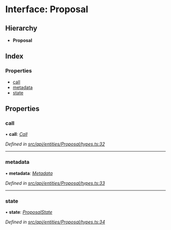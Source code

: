 # Interface: Proposal

## Hierarchy

* **Proposal**

## Index

### Properties

* [call](api_entities_proposal.proposal-1.md#call)
* [metadata](api_entities_proposal.proposal-1.md#metadata)
* [state](api_entities_proposal.proposal-1.md#state)

## Properties

###  call

• **call**: *[Call](api_entities_proposal.call.md)*

*Defined in [src/api/entities/Proposal/types.ts:32](https://github.com/PolymathNetwork/polymesh-sdk/blob/6d34df1/src/api/entities/Proposal/types.ts#L32)*

___

###  metadata

• **metadata**: *[Metadata](api_entities_proposal.metadata.md)*

*Defined in [src/api/entities/Proposal/types.ts:33](https://github.com/PolymathNetwork/polymesh-sdk/blob/6d34df1/src/api/entities/Proposal/types.ts#L33)*

___

###  state

• **state**: *[ProposalState](../modules/api_entities_proposal.md#proposalstate)*

*Defined in [src/api/entities/Proposal/types.ts:34](https://github.com/PolymathNetwork/polymesh-sdk/blob/6d34df1/src/api/entities/Proposal/types.ts#L34)*
